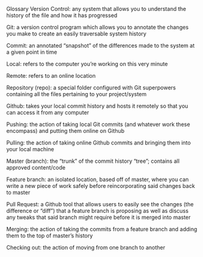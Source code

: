 Glossary
Version Control: any system that allows you to understand the history of the file and how it has progressed

Git: a version control program which allows you to annotate the changes you make to create an easily traversable system history

Commit: an annotated “snapshot” of the differences made to the system at a given point in time

Local: refers to the computer you’re working on this very minute

Remote: refers to an online location

Repository (repo): a special folder configured with Git superpowers containing all the files pertaining to your project/system

Github: takes your local commit history and hosts it remotely so that you can access it from any computer

Pushing: the action of taking local Git commits (and whatever work these encompass) and putting them online on Github

Pulling: the action of taking online Github commits and bringing them into your local machine

Master (branch): the “trunk” of the commit history “tree”; contains all approved content/code

Feature branch: an isolated location, based off of master, where you can write a new piece of work safely before reincorporating said changes back to master

Pull Request: a Github tool that allows users to easily see the changes (the difference or “diff”) that a feature branch is proposing as well as discuss any tweaks that said branch might require before it is merged into master

Merging: the action of taking the commits from a feature branch and adding them to the top of master’s history

Checking out: the action of moving from one branch to another
